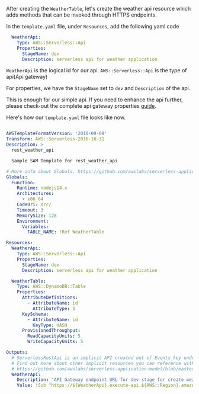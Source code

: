 After creating the `WeatherTable`, let's create the weather api resource
which adds methods that can be invoked through HTTPS endpoints.

In the `template.yaml` file, under `Resources`, add the following yaml code

```yaml
  WeatherApi:
    Type: AWS::Serverless::Api
    Properties:
      StageName: dev
      Description: serverless api for weather application

```
`WeatherApi` is the logical id for our api.
`AWS::Serverless::Api` is the type of api(Api gateway)

For properties, we have the `StageName` set to `dev` and `Description` of the api. 

This is enough for our simple api. If you need to enhance the api further, please 
check-out the complete api gateway properties [guide](https://docs.aws.amazon.com/serverless-application-model/latest/developerguide/sam-resource-api.html).

Here's how our `template.yaml` file looks like now.

```yaml

AWSTemplateFormatVersion: '2010-09-09'
Transform: AWS::Serverless-2016-10-31
Description: >
  rest_weather_api

  Sample SAM Template for rest_weather_api

# More info about Globals: https://github.com/awslabs/serverless-application-model/blob/master/docs/globals.rst
Globals:
  Function:
    Runtime: nodejs14.x
    Architectures:
      - x86_64
    CodeUri: src/
    Timeout: 3
    MemorySize: 128
    Environment:
      Variables:
        TABLE_NAME: !Ref WeatherTable

Resources:
  WeatherApi:
    Type: AWS::Serverless::Api
    Properties:
      StageName: dev
      Description: serverless api for weather application

  WeatherTable:
    Type: AWS::DynamoDB::Table
    Properties:
      AttributeDefinitions:
        - AttributeName: id
          AttributeType: S
      KeySchema:
        - AttributeName: id
          KeyType: HASH
      ProvisionedThroughput:
        ReadCapacityUnits: 5
        WriteCapacityUnits: 5

Outputs:
  # ServerlessRestApi is an implicit API created out of Events key under Serverless::Function
  # Find out more about other implicit resources you can reference within SAM
  # https://github.com/awslabs/serverless-application-model/blob/master/docs/internals/generated_resources.rst#api
  WeatherApi:
    Description: "API Gateway endpoint URL for dev stage for create weather function"
    Value: !Sub "https://${WeatherApi}.execute-api.${AWS::Region}.amazonaws.com/dev/"

```
